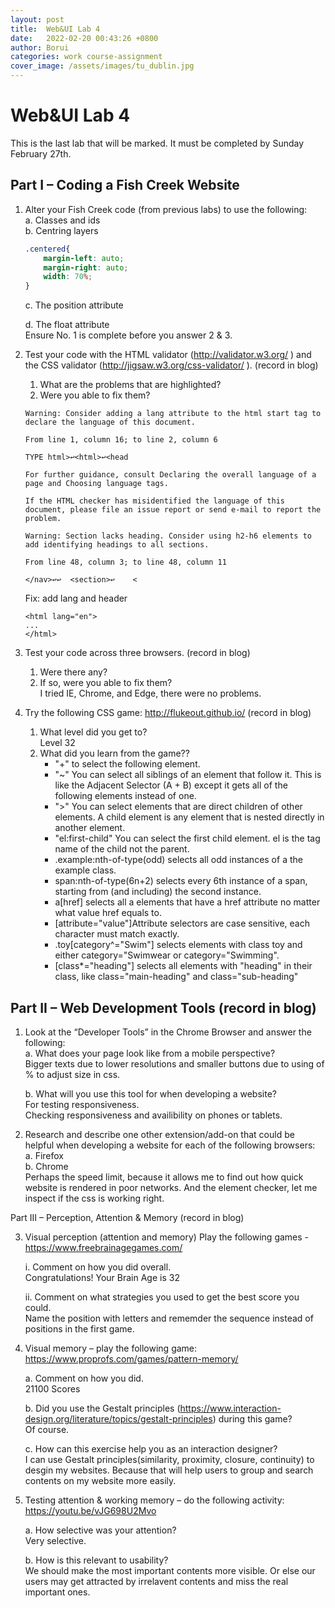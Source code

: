 ```yaml
---
layout: post
title:  Web&UI Lab 4 
date:   2022-02-20 00:43:26 +0800
author: Borui
categories: work course-assignment
cover_image: /assets/images/tu_dublin.jpg
---
```

# Web&UI Lab 4 

This is the last lab that will be marked. It must be completed by Sunday February 27th.  

## Part I – Coding a Fish Creek Website  
1. Alter your Fish Creek code (from previous labs) to use the following:  
a. Classes and ids  
b. Centring layers 
    ```css
    .centered{
        margin-left: auto;
        margin-right: auto;
        width: 70%;
    }
    ```
    c. The position attribute

    d. The float attribute  
    Ensure No. 1 is complete before you answer 2 & 3.  
2. Test your code with the HTML validator (http://validator.w3.org/ ) and the CSS validator (http://jigsaw.w3.org/css-validator/ ). (record in blog)  
    1. What are the problems that are highlighted?  
    2. Were you able to fix them?  
    ```
    Warning: Consider adding a lang attribute to the html start tag to declare the language of this document.

    From line 1, column 16; to line 2, column 6

    TYPE html>↩<html>↩<head

    For further guidance, consult Declaring the overall language of a page and Choosing language tags.

    If the HTML checker has misidentified the language of this document, please file an issue report or send e-mail to report the problem.

    Warning: Section lacks heading. Consider using h2-h6 elements to add identifying headings to all sections.

    From line 48, column 3; to line 48, column 11

    </nav>↩↩  <section>↩    <
    ```

    Fix: add lang and header

    ```
    <html lang="en">
    ...
    </html>
    ```
3. Test your code across three browsers. (record in blog)  
    1. Were there any?  
    2. If so, were you able to fix them?  
    I tried IE, Chrome, and Edge, there were no problems.
4. Try the following CSS game: http://flukeout.github.io/ (record in blog) 
    1. What level did you get to?  
    Level 32
    2. What did you learn from the game??  
       * "+" to select the following element.
        * "~" You can select all siblings of an element that follow it. This is like the Adjacent Selector (A + B) except it gets all of the following elements instead of one.
        * ">" You can select elements that are direct children of other elements. A child element is any element that is nested directly in another element.
        * "el:first-child" You can select the first child element. el is the tag name of the child not the parent.
        * .example:nth-of-type(odd) selects all odd instances of a the example class.
        * span:nth-of-type(6n+2) selects every 6th instance of a span, starting from (and including) the second instance.
        * a[href] selects all a elements that have a href attribute no matter what value href equals to.
        * [attribute="value"]Attribute selectors are case sensitive, each character must match exactly.
        * .toy[category^="Swim"] selects elements with class toy and either category="Swimwear or category="Swimming".
        * [class*="heading"] selects all elements with "heading" in their class, like class="main-heading" and class="sub-heading"
 
 
## Part II – Web Development Tools (record in blog)  
1. Look at the “Developer Tools” in the Chrome Browser and answer the following:  
    a. What does your page look like from a mobile perspective?  
    Bigger texts due to lower resolutions and smaller buttons due to using of % to adjust size in css.

    b. What will you use this tool for when developing a website?   
    For testing responsiveness.  
    Checking responsiveness and availibility on phones or tablets.
2. Research and describe one other extension/add-on that could be helpful when developing a website for each of the following browsers:    
    a. Firefox  
    b. Chrome  
    Perhaps the speed limit, because it allows me to find out how quick website is rendered in poor networks.
    And the element checker, let me inspect if the css is working right.
  
Part III – Perception, Attention & Memory (record in blog)  

3. Visual perception (attention and memory) 
Play the following games - https://www.freebrainagegames.com/  

    i. Comment on how you did overall.      
    Congratulations! Your Brain Age is 32

    ii. Comment on what strategies you used to get the best score you could.      
    Name the position with letters and rememder the sequence instead of positions in the first game.
 

4. Visual memory – play the following game: https://www.proprofs.com/games/pattern-memory/

    a. Comment on how you did.     
    21100 Scores

    b. Did you use the Gestalt principles (https://www.interaction-design.org/literature/topics/gestalt-principles) during this game?   
    Of course.

    c. How can this exercise help you as an interaction designer?    
    I can use Gestalt principles(similarity, proximity, closure, continuity) to desgin my websites. Because that will help users to group and search contents on my website more easily.
 
5. Testing attention & working memory – do the following activity: 
https://youtu.be/vJG698U2Mvo 

    a. How selective was your attention?    
    Very selective.

    b. How is this relevant to usability?   
    We should make the most important contents more visible. Or else our users may get attracted by irrelavent contents and miss the real important ones.